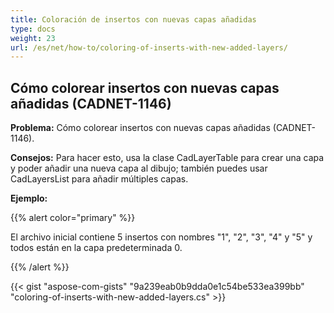 ```yaml
---
title: Coloración de insertos con nuevas capas añadidas
type: docs
weight: 23
url: /es/net/how-to/coloring-of-inserts-with-new-added-layers/
---
```


## **Cómo colorear insertos con nuevas capas añadidas (CADNET-1146)**

**Problema:** Cómo colorear insertos con nuevas capas añadidas (CADNET-1146).

**Consejos:** Para hacer esto, usa la clase CadLayerTable para crear una capa y poder añadir una nueva capa al dibujo; también puedes usar CadLayersList para añadir múltiples capas.

**Ejemplo:**

{{% alert color="primary" %}}

El archivo inicial contiene 5 insertos con nombres "1", "2", "3", "4" y "5" y todos están en la capa predeterminada 0.

{{% /alert %}}

{{< gist "aspose-com-gists" "9a239eab0b9dda0e1c54be533ea399bb" "coloring-of-inserts-with-new-added-layers.cs" >}}
